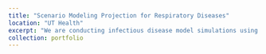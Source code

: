 ```yaml
---
title: "Scenario Modeling Projection for Respiratory Diseases"
location: "UT Health"
excerpt: "We are conducting infectious disease model simulations using what-if scenarios for COVID-19, Influenza, and RSV at national, state, and city levels to support public health agencies in epidemic preparedness and evaluating the impact of interventions. ![alt text](https://raw.githubusercontent.com/bikaiming93/bikaiming93.github.io/master/images/Project4.png?raw=true)"
collection: portfolio
---
```


